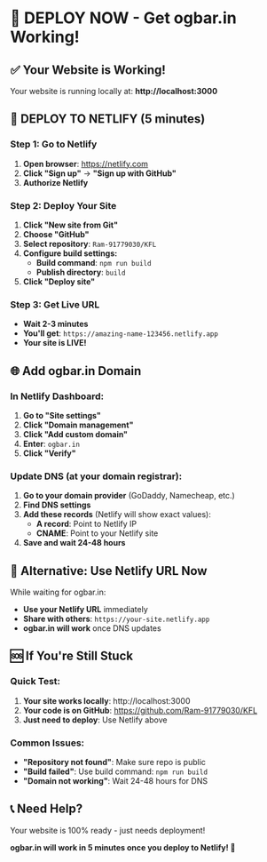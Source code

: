 # 🚨 DEPLOY NOW - Get ogbar.in Working!

## ✅ Your Website is Working!
Your website is running locally at: **http://localhost:3000**

## 🚀 DEPLOY TO NETLIFY (5 minutes)

### Step 1: Go to Netlify
1. **Open browser**: https://netlify.com
2. **Click "Sign up"** → **"Sign up with GitHub"**
3. **Authorize Netlify**

### Step 2: Deploy Your Site
1. **Click "New site from Git"**
2. **Choose "GitHub"**
3. **Select repository**: `Ram-91779030/KFL`
4. **Configure build settings:**
   - **Build command**: `npm run build`
   - **Publish directory**: `build`
5. **Click "Deploy site"**

### Step 3: Get Live URL
- **Wait 2-3 minutes**
- **You'll get**: `https://amazing-name-123456.netlify.app`
- **Your site is LIVE!**

## 🌐 Add ogbar.in Domain

### In Netlify Dashboard:
1. **Go to "Site settings"**
2. **Click "Domain management"**
3. **Click "Add custom domain"**
4. **Enter**: `ogbar.in`
5. **Click "Verify"**

### Update DNS (at your domain registrar):
1. **Go to your domain provider** (GoDaddy, Namecheap, etc.)
2. **Find DNS settings**
3. **Add these records** (Netlify will show exact values):
   - **A record**: Point to Netlify IP
   - **CNAME**: Point to your Netlify site
4. **Save and wait 24-48 hours**

## 🎯 Alternative: Use Netlify URL Now

While waiting for ogbar.in:
- **Use your Netlify URL** immediately
- **Share with others**: `https://your-site.netlify.app`
- **ogbar.in will work** once DNS updates

## 🆘 If You're Still Stuck

### Quick Test:
1. **Your site works locally**: http://localhost:3000
2. **Your code is on GitHub**: https://github.com/Ram-91779030/KFL
3. **Just need to deploy**: Use Netlify above

### Common Issues:
- **"Repository not found"**: Make sure repo is public
- **"Build failed"**: Use build command: `npm run build`
- **"Domain not working"**: Wait 24-48 hours for DNS

## 📞 Need Help?
Your website is 100% ready - just needs deployment!

**ogbar.in will work in 5 minutes once you deploy to Netlify! 🚀**
